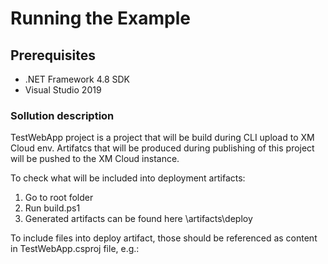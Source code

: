 # Running the Example

## Prerequisites

* .NET Framework 4.8 SDK
* Visual Studio 2019

### Sollution description
TestWebApp project is a project that will be build during CLI upload to XM Cloud env. Artifatcs that will be produced during publishing of this project will be pushed to the XM Cloud instance.

To check what will be included into deployment artifacts:
 1. Go to root folder
 2. Run build.ps1
 3. Generated artifacts can be found here \artifacts\deploy

To include files into deploy artifact, those should be referenced as content in TestWebApp.csproj file, e.g.:
  <ItemGroup>
    <Content Include="App_Config\**" />
    <Content Include="App_Data\**" />
    <Content Include="bin\**" />
  </ItemGroup>

